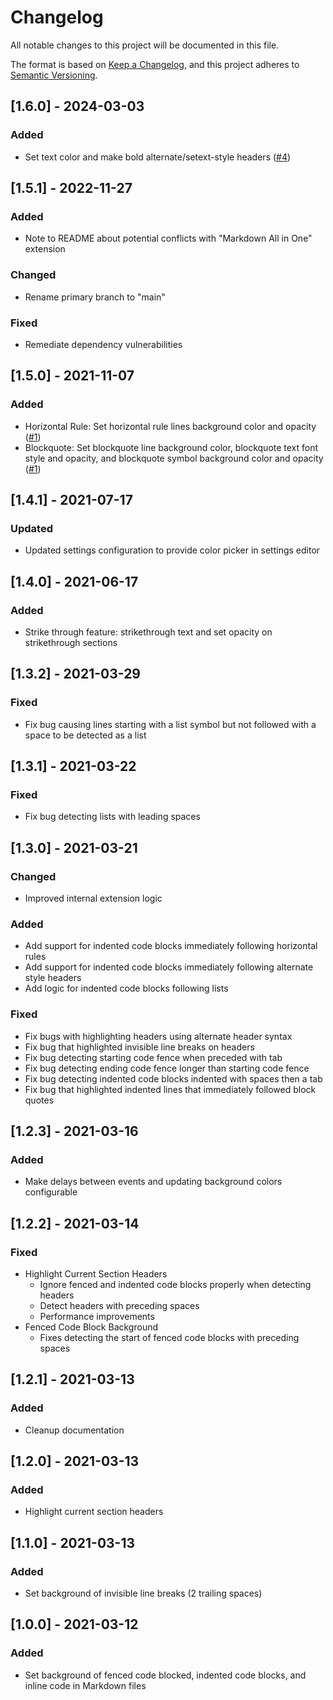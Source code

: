 # Changelog
All notable changes to this project will be documented in this file.

The format is based on [Keep a Changelog](https://keepachangelog.com/en/1.0.0/),
and this project adheres to [Semantic Versioning](https://semver.org/spec/v2.0.0.html).

## [1.6.0] - 2024-03-03
### Added
- Set text color and make bold alternate/setext-style headers ([#4](https://github.com/baincd/vscode-markdown-color-plus/issues/4))

## [1.5.1] - 2022-11-27
### Added
- Note to README about potential conflicts with "Markdown All in One" extension
### Changed
- Rename primary branch to "main"
### Fixed
- Remediate dependency vulnerabilities

## [1.5.0] - 2021-11-07
### Added
- Horizontal Rule: Set horizontal rule lines background color and opacity ([#1](https://github.com/baincd/vscode-markdown-color-plus/issues/1))
- Blockquote: Set blockquote line background color, blockquote text font style and opacity, and blockquote symbol background color and opacity ([#1](https://github.com/baincd/vscode-markdown-color-plus/issues/1))

## [1.4.1] - 2021-07-17
### Updated
- Updated settings configuration to provide color picker in settings editor

## [1.4.0] - 2021-06-17
### Added
- Strike through feature: strikethrough text and set opacity on strikethrough sections

## [1.3.2] - 2021-03-29
### Fixed
- Fix bug causing lines starting with a list symbol but not followed with a space to be detected as a list

## [1.3.1] - 2021-03-22
### Fixed
- Fix bug detecting lists with leading spaces

## [1.3.0] - 2021-03-21
### Changed
- Improved internal extension logic
### Added
- Add support for indented code blocks immediately following horizontal rules
- Add support for indented code blocks immediately following alternate style headers
- Add logic for indented code blocks following lists
### Fixed
- Fix bugs with highlighting headers using alternate header syntax
- Fix bug that highlighted invisible line breaks on headers
- Fix bug detecting starting code fence when preceded with tab
- Fix bug detecting ending code fence longer than starting code fence
- Fix bug detecting indented code blocks indented with spaces then a tab
- Fix bug that highlighted indented lines that immediately followed block quotes

## [1.2.3] - 2021-03-16
### Added
- Make delays between events and updating background colors configurable

## [1.2.2] - 2021-03-14
### Fixed
- Highlight Current Section Headers
	- Ignore fenced and indented code blocks properly when detecting headers
	- Detect headers with preceding spaces
	- Performance improvements
- Fenced Code Block Background
	- Fixes detecting the start of fenced code blocks with preceding spaces


## [1.2.1] - 2021-03-13
### Added
- Cleanup documentation

## [1.2.0] - 2021-03-13
### Added
- Highlight current section headers

## [1.1.0] - 2021-03-13
### Added
- Set background of invisible line breaks (2 trailing spaces)

## [1.0.0] - 2021-03-12
### Added
- Set background of fenced code blocked, indented code blocks, and inline code in Markdown files
